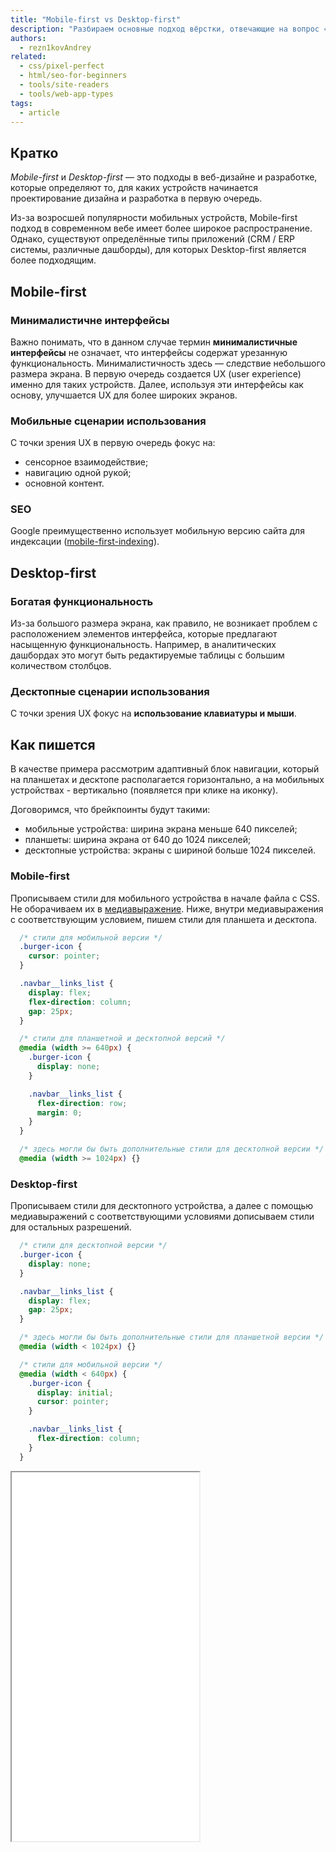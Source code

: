 ```yaml
---
title: "Mobile-first vs Desktop-first"
description: "Разбираем основные подход вёрстки, отвечающие на вопрос «С какого экрана начать верстать?»"
authors:
  - rezn1kovAndrey
related:
  - css/pixel-perfect
  - html/seo-for-beginners
  - tools/site-readers
  - tools/web-app-types
tags:
  - article
---
```


## Кратко

_Mobile-first_ и _Desktop-first_ — это подходы в веб-дизайне и разработке, которые определяют то, для каких устройств начинается проектирование дизайна и разработка в первую очередь.

Из-за возросшей популярности мобильных устройств, Mobile-first подход в современном вебе имеет более широкое распространение. Однако, существуют определённые типы приложений (CRM / ERP системы, различные дашборды), для которых Desktop-first является более подходящим.

## Mobile-first

### Минималистичне интерфейсы

Важно понимать, что в данном случае термин **минималистичные интерфейсы** не означает, что интерфейсы содержат урезанную функциональность. Минималистичность здесь — следствие небольшого размера экрана. В первую очередь создается UX (user experience) именно для таких устройств. Далее, используя эти интерфейсы как основу, улучшается UX для более широких экранов.

### Мобильные сценарии использования

С точки зрения UX в первую очередь фокус на:

- сенсорное взаимодействие;
- навигацию одной рукой;
- основной контент.

### SEO

Google преимущественно использует мобильную версию сайта для индексации ([mobile-first-indexing](https://developers.google.com/search/docs/crawling-indexing/mobile/mobile-sites-mobile-first-indexing)).

## Desktop-first

### Богатая функциональность

Из-за большого размера экрана, как правило, не возникает проблем с расположением элементов интерфейса, которые предлагают насыщенную функциональность. Например, в аналитических дашбордах это могут быть редактируемые таблицы с большим количеством столбцов.

### Десктопные сценарии использования

С точки зрения UX фокус на **использование клавиатуры и мыши**.

## Как пишется

В качестве примера рассмотрим адаптивный блок навигации, который на планшетах и десктопе располагается горизонтально, а на мобильных устройствах - вертикально (появляется при клике на иконку).

Договоримся, что брейкпоинты будут такими:

- мобильные устройства: ширина экрана меньше 640 пикселей;
- планшеты: ширина экрана от 640 до 1024 пикселей;
- десктопные устройства: экраны с шириной больше 1024 пикселей.

### Mobile-first

Прописываем стили для мобильного устройства в начале файла с CSS. Не оборачиваем их в [медиавыражение](/css/media/). Ниже, внутри медиавыражения с соответствующим условием, пишем стили для планшета и десктопа.

```css
  /* стили для мобильной версии */
  .burger-icon {
    cursor: pointer;
  }

  .navbar__links_list {
    display: flex;
    flex-direction: column;
    gap: 25px;
  }

  /* стили для планшетной и десктопной версий */
  @media (width >= 640px) {
    .burger-icon {
      display: none;
    }

    .navbar__links_list {
      flex-direction: row;
      margin: 0;
    }
  }

  /* здесь могли бы быть дополнительные стили для десктопной версии */
  @media (width >= 1024px) {}
```

### Desktop-first

Прописываем стили для десктопного устройства, а далее с помощью медиавыражений с соответствующими условиями дописываем стили для остальных разрешений.

```css
  /* стили для десктопной версии */
  .burger-icon {
    display: none;
  }

  .navbar__links_list {
    display: flex;
    gap: 25px;
  }

  /* здесь могли бы быть дополнительные стили для планшетной версии */
  @media (width < 1024px) {}

  /* стили для мобильной версии */
  @media (width < 640px) {
    .burger-icon {
      display: initial;
      cursor: pointer;
    }

    .navbar__links_list {
      flex-direction: column;
    }
  }
```

<iframe title="Адаптивная навигация" src="demos/adaptive-navbar/" height="590"></iframe>
